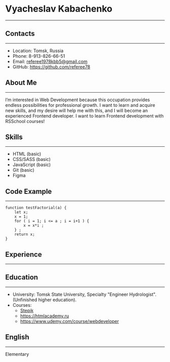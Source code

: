 # Vyacheslav Kabachenko
****
## Contacts
****
* Location: Tomsk, Russia
* Phone: 8-913-826-66-51
* Email: referee1978kbb5@gmail.com
* GitHub: https://github.com/referee78
## About Me
****
 I’m interested in Web Development because this occupation provides endless possibilities for professional growth.
 I want to learn and acquire new skills, and my desire will help me with this, and I will become an experienced Frontend developer.
 I want to learn Frontend development with RSSchool courses!
## Skills
****
* HTML (basic)
* CSS/SASS (basic)
* JavaScript (basic)
* Git (basic)
* Figma
## Code Example
****
```
function testFactorial(a) {
    let x;
    x = 1;
    for ( i = 1; i <= a ; i = i+1 ) {
        x = x*i ;
    } ;
    return x;
}
```
## Experience
****
## Education
****
* University: Tomsk State University, Specialty "Engineer Hydrologist". (Unfinished higher education).
* Courses:
    + [Stepik](https://stepik.org)
    + https://htmlacademy.ru
    + https://www.udemy.com/course/webdeveloper
    
## English
****
Elementary





